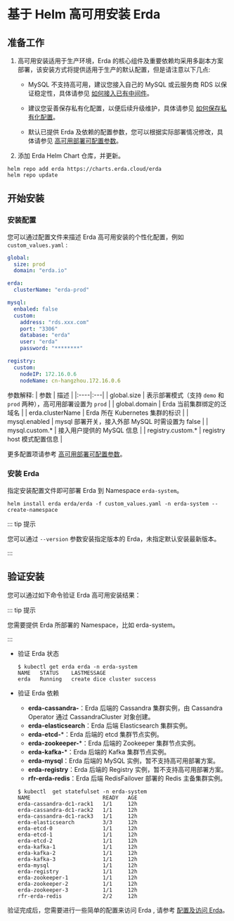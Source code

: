 # 基于 Helm 高可用安装 Erda

## 准备工作

1. 高可用安装适用于生产环境，Erda 的核心组件及重要依赖均采用多副本方案部署，该安装方式将提供适用于生产的默认配置，但是请注意以下几点:

   - MySQL 不支持高可用，建议您接入自己的 MySQL 或云服务商 RDS 以保证稳定性，具体请参见 [如何接入已有中间件](high-availability.md#如何接入已有中间件)。

   - 建议您妥善保存私有化配置，以便后续升级维护，具体请参见 [如何保存私有化配置](high-availability.md#如何保存私有化配置)。

   - 默认已提供 Erda 及依赖的配置参数，您可以根据实际部署情况修改，具体请参见 [高可用部署可配置参数](high-availability.md#高可用部署可配置参数)。

2. 添加 Erda Helm Chart 仓库，并更新。

```shell
helm repo add erda https://charts.erda.cloud/erda
helm repo update
```

## 开始安装

### 安装配置

您可以通过配置文件来描述 Erda 高可用安装的个性化配置，例如 `custom_values.yaml` : 

```yaml
global:
  size: prod
  domain: "erda.io"

erda:
  clusterName: "erda-prod"

mysql:
  enbaled: false
  custom:
    address: "rds.xxx.com"
    port: "3306"
    database: "erda"
    user: "erda"
    password: "********"

registry:
  custom:
    nodeIP: 172.16.0.6
    nodeName: cn-hangzhou.172.16.0.6
```

参数解释:
| 参数 | 描述 |
|:----|:---|
| global.size | 表示部署模式（支持 `demo` 和 `prod` 两种），高可用部署设置为 `prod` |
| global.domain | Erda 当前集群绑定的泛域名 |
| erda.clusterName | Erda 所在 Kubernetes 集群的标识 |
| mysql.enabled | mysql 部署开关，接入外部 MySQL 时需设置为 false |
| mysql.custom.* | 接入用户提供的 MySQL 信息 |
| registry.custom.* | registry host 模式配置信息 |

更多配置项请参考 [高可用部署可配置参数](high-availability.md#高可用部署可配置参数)。

### 安装 Erda

指定安装配置文件即可部署 Erda 到 Namespace `erda-system`。

```shell
helm install erda erda/erda -f custom_values.yaml -n erda-system --create-namespace
```

::: tip 提示

您可以通过 `--version` 参数安装指定版本的 Erda，未指定默认安装最新版本。

:::

## 验证安装

您可以通过如下命令验证 Erda 高可用安装结果：

::: tip 提示

您需要提供 Erda 所部署的 Namespace，比如 erda-system。

:::

- 验证 Erda 状态

  ```shell
  $ kubectl get erda erda -n erda-system
  NAME   STATUS    LASTMESSAGE
  erda   Running   create dice cluster success
  ```

- 验证 Erda 依赖
    - **erda-cassandra-**：Erda 后端的 Cassandra 集群实例，由 Cassandra Operator 通过 CassandraCluster 对象创建。
    - **erda-elasticsearch**：Erda 后端 Elasticsearch 集群实例。
    - **erda-etcd-***：Erda 后端的 etcd 集群节点实例。
    - **erda-zookeeper-***：Erda 后端的 Zookeeper 集群节点实例。
    - **erda-kafka-***：Erda 后端的 Kafka 集群节点实例。
    - **erda-mysql**：Erda 后端的 MySQL 实例，暂不支持高可用部署方案。
    - **erda-registry**：Erda 后端的 Registry 实例，暂不支持高可用部署方案。
    - **rfr-erda-redis**：Erda 后端 RedisFailover 部署的 Redis 主备集群实例。

  ```shell
  $ kubectl  get statefulset -n erda-system
  NAME                       READY   AGE
  erda-cassandra-dc1-rack1   1/1     12h
  erda-cassandra-dc1-rack2   1/1     12h
  erda-cassandra-dc1-rack3   1/1     12h
  erda-elasticsearch         3/3     12h
  erda-etcd-0                1/1     12h
  erda-etcd-1                1/1     12h
  erda-etcd-2                1/1     12h
  erda-kafka-1               1/1     12h
  erda-kafka-2               1/1     12h
  erda-kafka-3               1/1     12h
  erda-mysql                 1/1     12h
  erda-registry              1/1     12h
  erda-zookeeper-1           1/1     12h
  erda-zookeeper-2           1/1     12h
  erda-zookeeper-3           1/1     12h
  rfr-erda-redis             2/2     12h
  ```

验证完成后，您需要进行一些简单的配置来访问 Erda , 请参考 [配置及访问 Erda](configuration.md)。